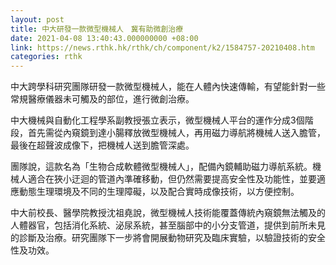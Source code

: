 ```yaml
---
layout: post
title: 中大研發一款微型機械人　冀有助微創治療
date: 2021-04-08 13:40:43.000000000 +08:00
link: https://news.rthk.hk/rthk/ch/component/k2/1584757-20210408.htm
categories: rthk
---
```


中大跨學科研究團隊研發一款微型機械人，能在人體內快速傳輸，有望能針對一些常規醫療儀器未可觸及的部位，進行微創治療。

中大機械與自動化工程學系副教授張立表示，微型機械人平台的運作分成3個階段，首先需從內窺鏡到達小腸釋放微型機械人，再用磁力導航將機械人送入膽管，最後在超聲波成像下，把機械人送到膽管深處。

團隊說，這款名為「生物合成軟體微型機械人」，配備內鏡輔助磁力導航系統。機械人適合在狹小迂迴的管道內準確移動，但仍然需要提高安全性及功能性，並要適應動態生理環境及不同的生理障礙，以及配合實時成像技術，以方便控制。

中大前校長、醫學院教授沈祖堯說，微型機械人技術能覆蓋傳統內窺鏡無法觸及的人體器官，包括消化系統、泌尿系統，甚至腦部中的小分支管道，提供到前所未見的診斷及治療。研究團隊下一步將會開展動物研究及臨床實驗，以驗證技術的安全性及功效。
